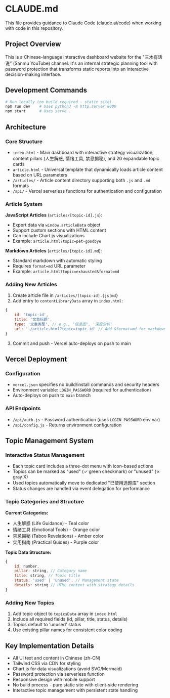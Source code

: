# CLAUDE.md

This file provides guidance to Claude Code (claude.ai/code) when working with code in this repository.

## Project Overview

This is a Chinese-language interactive dashboard website for the "三木有话说" (Sanmu YouTube) channel. It's an internal strategic planning tool with password protection that transforms static reports into an interactive decision-making interface.

## Development Commands

```bash
# Run locally (no build required - static site)
npm run dev    # Uses python3 -m http.server 8000
npm start      # Uses serve .
```

## Architecture

### Core Structure
- `index.html` - Main dashboard with interactive strategy visualization, content pillars (人生解惑, 情绪工具, 禁忌揭秘), and 20 expandable topic cards
- `article.html` - Universal template that dynamically loads article content based on URL parameters
- `/articles/` - Article content directory supporting both `.js` and `.md` formats
- `/api/` - Vercel serverless functions for authentication and configuration

### Article System

**JavaScript Articles** (`articles/[topic-id].js`):
- Export data via `window.articleData` object
- Support custom sections with HTML content
- Can include Chart.js visualizations
- Example: `article.html?topic=pet-goodbye`

**Markdown Articles** (`articles/[topic-id].md`):
- Standard markdown with automatic styling
- Requires `format=md` URL parameter
- Example: `article.html?topic=exhausted&format=md`

### Adding New Articles

1. Create article file in `/articles/[topic-id].{js|md}`
2. Add entry to `contentLibraryData` array in `index.html`:
```javascript
{
    id: 'topic-id',
    title: '文章标题',
    type: '文章类型', // e.g., '信息图', '深度分析'
    url: './article.html?topic=topic-id' // Add &format=md for markdown
}
```
3. Commit and push - Vercel auto-deploys on push to main

## Vercel Deployment

### Configuration
- `vercel.json` specifies no build/install commands and security headers
- Environment variable: `LOGIN_PASSWORD` (required for authentication)
- Auto-deploys on push to `main` branch

### API Endpoints
- `/api/auth.js` - Password authentication (uses `LOGIN_PASSWORD` env var)
- `/api/config.js` - Returns environment configuration

## Topic Management System

### Interactive Status Management
- Each topic card includes a three-dot menu with icon-based actions
- Topics can be marked as "used" (✓ green checkmark) or "unused" (✗ gray X)
- Used topics automatically move to dedicated "已使用选题库" section
- Status changes are handled via event delegation for performance

### Topic Categories and Structure
**Current Categories:**
- 人生解惑 (Life Guidance) - Teal color
- 情绪工具 (Emotional Tools) - Orange color  
- 禁忌揭秘 (Taboo Revelations) - Amber color
- 实用指南 (Practical Guides) - Purple color

**Topic Data Structure:**
```javascript
{
    id: number,
    pillar: string, // Category name
    title: string, // Topic title
    status: 'used' | 'unused', // Management state
    details: string // HTML content with strategy details
}
```

### Adding New Topics
1. Add topic object to `topicsData` array in `index.html`
2. Include all required fields (id, pillar, title, status, details)
3. Topics default to 'unused' status
4. Use existing pillar names for consistent color coding

## Key Implementation Details

- All UI text and content in Chinese (zh-CN)
- Tailwind CSS via CDN for styling
- Chart.js for data visualizations (avoid SVG/Mermaid)
- Password protection via serverless function
- Responsive design with mobile support
- No build process - pure static site with client-side rendering
- Interactive topic management with persistent state handling